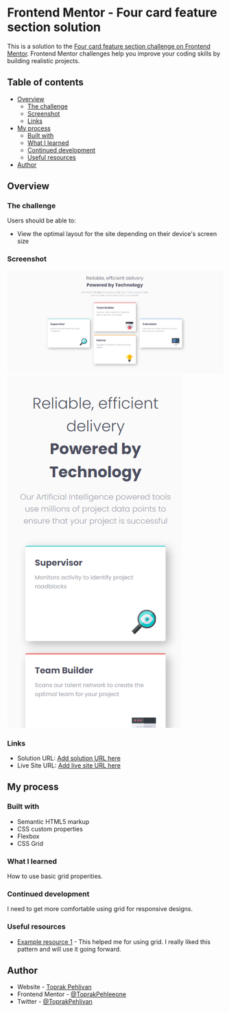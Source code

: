 # Frontend Mentor - Four card feature section solution

This is a solution to the [Four card feature section challenge on Frontend Mentor](https://www.frontendmentor.io/challenges/four-card-feature-section-weK1eFYK). Frontend Mentor challenges help you improve your coding skills by building realistic projects. 

## Table of contents

- [Overview](#overview)
  - [The challenge](#the-challenge)
  - [Screenshot](#screenshot)
  - [Links](#links)
- [My process](#my-process)
  - [Built with](#built-with)
  - [What I learned](#what-i-learned)
  - [Continued development](#continued-development)
  - [Useful resources](#useful-resources)
- [Author](#author)


## Overview

### The challenge

Users should be able to:

- View the optimal layout for the site depending on their device's screen size

### Screenshot

![](./images/four-card_desktop.png)
![](./images/four-card_mobile.png)

### Links

- Solution URL: [Add solution URL here](https://your-solution-url.com)
- Live Site URL: [Add live site URL here](https://your-live-site-url.com)

## My process

### Built with

- Semantic HTML5 markup
- CSS custom properties
- Flexbox
- CSS Grid




### What I learned

How to use basic grid properities. 

### Continued development

I need to get more comfortable using grid for responsive designs.


### Useful resources

- [Example resource 1](https://www.w3schools.com/css/css_rwd_grid.asp) - This helped me for using grid. I really liked this pattern and will use it going forward.


## Author

- Website - [Toprak Pehlivan](https://github.com/ToprakPehleeone)
- Frontend Mentor - [@ToprakPehleeone](https://www.frontendmentor.io/profile/ToprakPehleeone)
- Twitter - [@ToprakPehlivan](https://x.com/ToprakPehlivan)

